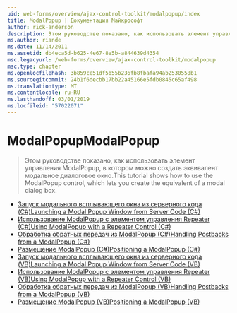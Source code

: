 ```yaml
---
uid: web-forms/overview/ajax-control-toolkit/modalpopup/index
title: ModalPopup | Документация Майкрософт
author: rick-anderson
description: Этом руководстве показано, как использовать элемент управления ModalPopup, в котором можно создать эквивалент модальное диалоговое окно.
ms.author: riande
ms.date: 11/14/2011
ms.assetid: db4eca5d-b625-4e67-8e5b-a844639d4354
msc.legacyurl: /web-forms/overview/ajax-control-toolkit/modalpopup
msc.type: chapter
ms.openlocfilehash: 3b859ce51df5b55b236fb8fbafa94ab2530558b1
ms.sourcegitcommit: 24b1f6decbb17bb22a45166e5fdb0845c65af498
ms.translationtype: MT
ms.contentlocale: ru-RU
ms.lasthandoff: 03/01/2019
ms.locfileid: "57022071"
---
```

<a name="modalpopup"></a><span data-ttu-id="cb23e-103">ModalPopup</span><span class="sxs-lookup"><span data-stu-id="cb23e-103">ModalPopup</span></span>
====================
> <span data-ttu-id="cb23e-104">Этом руководстве показано, как использовать элемент управления ModalPopup, в котором можно создать эквивалент модальное диалоговое окно.</span><span class="sxs-lookup"><span data-stu-id="cb23e-104">This tutorial shows how to use the ModalPopup control, which lets you create the equivalent of a modal dialog box.</span></span>


- [<span data-ttu-id="cb23e-105">Запуск модального всплывающего окна из серверного кода (C#)</span><span class="sxs-lookup"><span data-stu-id="cb23e-105">Launching a Modal Popup Window from Server Code (C#)</span></span>](launching-a-modal-popup-window-from-server-code-cs.md)
- [<span data-ttu-id="cb23e-106">Использование ModalPopup с элементом управления Repeater (C#)</span><span class="sxs-lookup"><span data-stu-id="cb23e-106">Using ModalPopup with a Repeater Control (C#)</span></span>](using-modalpopup-with-a-repeater-control-cs.md)
- [<span data-ttu-id="cb23e-107">Обработка обратных передач из ModalPopup (C#)</span><span class="sxs-lookup"><span data-stu-id="cb23e-107">Handling Postbacks from a ModalPopup (C#)</span></span>](handling-postbacks-from-a-modalpopup-cs.md)
- [<span data-ttu-id="cb23e-108">Размещение ModalPopup (C#)</span><span class="sxs-lookup"><span data-stu-id="cb23e-108">Positioning a ModalPopup (C#)</span></span>](positioning-a-modalpopup-cs.md)
- [<span data-ttu-id="cb23e-109">Запуск модального всплывающего окна из серверного кода (VB)</span><span class="sxs-lookup"><span data-stu-id="cb23e-109">Launching a Modal Popup Window from Server Code (VB)</span></span>](launching-a-modal-popup-window-from-server-code-vb.md)
- [<span data-ttu-id="cb23e-110">Использование ModalPopup с элементом управления Repeater (VB)</span><span class="sxs-lookup"><span data-stu-id="cb23e-110">Using ModalPopup with a Repeater Control (VB)</span></span>](using-modalpopup-with-a-repeater-control-vb.md)
- [<span data-ttu-id="cb23e-111">Обработка обратных передач из ModalPopup (VB)</span><span class="sxs-lookup"><span data-stu-id="cb23e-111">Handling Postbacks from a ModalPopup (VB)</span></span>](handling-postbacks-from-a-modalpopup-vb.md)
- [<span data-ttu-id="cb23e-112">Размещение ModalPopup (VB)</span><span class="sxs-lookup"><span data-stu-id="cb23e-112">Positioning a ModalPopup (VB)</span></span>](positioning-a-modalpopup-vb.md)
